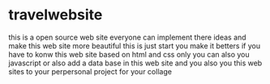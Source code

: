 # travelwebsite
this is a open source web site everyone can implement there ideas and make this web site more beautiful 
this is just start you make it betters if you have to konw
this web site based on html and css only you can also you javascript or also add a data base in this web site 
and you also you this web sites to your perpersonal project for your collage 

